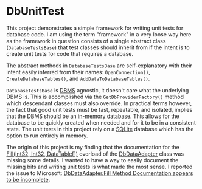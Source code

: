 # DbUnitTest #

This project demonstrates a simple framework for writing unit tests for database code.  I am using the term "framework" in a very loose way here as the framework in question consists of a single abstract class (`DatabaseTestsBase`) that test classes should inherit from if the intent is to create unit tests for code that requires a database.

The abstract methods in `DatabaseTestsBase` are self-explanatory with their intent easily inferred from their names:  `OpenConnection()`, `CreateDatabaseTables()`, and `AddDataToDatabaseTables()`.

`DatabaseTestsBase` is [DBMS](https://en.wikipedia.org/wiki/Database#Database_management_system) agnostic, it doesn't care what the underlying DBMS is.  This is accomplished via the `GetDbProviderFactory()` method which descendant classes must also override.  In practical terms however, the fact that good unit tests must be fast, repeatable, and isolated, implies that the DBMS should be an [in-memory database](https://en.wikipedia.org/wiki/In-memory_database).  This allows for the database to be quickly created when needed and for it to be in a consistent state.  The unit tests in this project rely on a [SQLite](https://sqlite.org/index.html) database which has the option to run entirely in memory.

The origin of this project is my finding that the documentation for the [Fill(Int32, Int32, DataTable[])](https://docs.microsoft.com/en-us/dotnet/api/system.data.common.dbdataadapter.fill?view=netframework-4.7.2#System_Data_Common_DbDataAdapter_Fill_System_Int32_System_Int32_System_Data_DataTable___) overload of the [DbDataAdapter](https://docs.microsoft.com/en-us/dotnet/api/system.data.common.dbdataadapter?view=netframework-4.7.2) class was missing some details.  I wanted to have a way to easily document the missing bits and writing unit tests is what made the most sense.  I reported the issue to Microsoft:  [DbDataAdapter.Fill Method Documentation appears to be incomplete](https://developercommunity.visualstudio.com/content/problem/1292017/dbdataadapterfill-method-documentation-appears-to.html).

